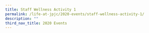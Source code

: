 ```yaml
---
title: Staff Wellness Activity 1
permalink: /life-at-jpjc/2020-events/staff-wellness-activity-1/
description: ""
third_nav_title: 2020 Events
---
```

